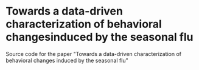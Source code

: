 # Towards a data-driven characterization of behavioral changesinduced by the seasonal flu
Source code for the paper "Towards a data-driven characterization of behavioral changes induced by the seasonal flu"
